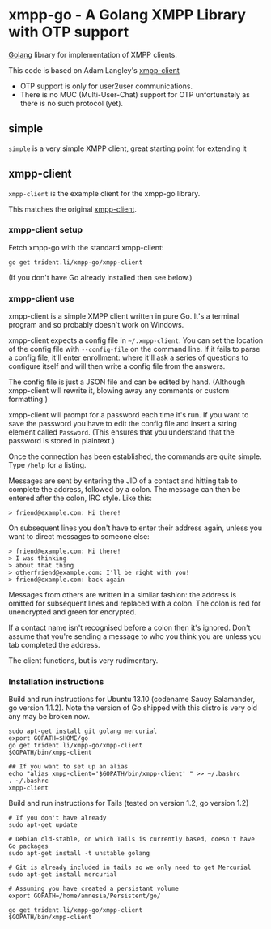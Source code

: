# xmpp-go - A Golang XMPP Library with OTP support

[Golang](https://golang.org) library for implementation of XMPP clients.

This code is based on Adam Langley's [xmpp-client](https://github.com/agl/xmpp-client)

 * OTP support is only for user2user communications.
 * There is no MUC (Multi-User-Chat) support for OTP unfortunately as there is no such protocol (yet).

## simple

```simple``` is a very simple XMPP client, great starting point for extending it

## xmpp-client

```xmpp-client``` is the example client for the xmpp-go library.

This matches the original [xmpp-client](https://github.com/agl/xmpp-client).

### xmpp-client setup

Fetch xmpp-go with the standard xmpp-client:
```
go get trident.li/xmpp-go/xmpp-client
```

(If you don't have Go already installed then see below.)

### xmpp-client use

xmpp-client is a simple XMPP client written in pure Go. It's a terminal program and so probably doesn't work on Windows.

xmpp-client expects a config file in `~/.xmpp-client`. You can set the location of the config file with `--config-file` on the command line. If it fails to parse a config file, it'll enter enrollment: where it'll ask a series of questions to configure itself and will then write a config file from the answers.

The config file is just a JSON file and can be edited by hand. (Although xmpp-client will rewrite it, blowing away any comments or custom formatting.)

xmpp-client will prompt for a password each time it's run. If you want to save the password you have to edit the config file and insert a string element called `Password`. (This ensures that you understand that the password is stored in plaintext.)

Once the connection has been established, the commands are quite simple. Type `/help` for a listing.

Messages are sent by entering the JID of a contact and hitting tab to complete the address, followed by a colon. The message can then be entered after the colon, IRC style. Like this:

    > friend@example.com: Hi there!

On subsequent lines you don't have to enter their address again, unless you want to direct messages to someone else:

    > friend@example.com: Hi there!
    > I was thinking
    > about that thing
    > otherfriend@example.com: I'll be right with you!
    > friend@example.com: back again

Messages from others are written in a similar fashion: the address is omitted for subsequent lines and replaced with a colon. The colon is red for unencrypted and green for encrypted.

If a contact name isn't recognised before a colon then it's ignored. Don't assume that you're sending a message to who you think you are unless you tab completed the address.

The client functions, but is very rudimentary.

### Installation instructions

Build and run instructions for Ubuntu 13.10 (codename Saucy Salamander, go version 1.1.2). Note the version of Go shipped with this distro is very old any may be broken now.

```
sudo apt-get install git golang mercurial
export GOPATH=$HOME/go
go get trident.li/xmpp-go/xmpp-client
$GOPATH/bin/xmpp-client

## If you want to set up an alias
echo "alias xmpp-client='$GOPATH/bin/xmpp-client' " >> ~/.bashrc
. ~/.bashrc
xmpp-client
```

Build and run instructions for Tails (tested on version 1.2, go version 1.2)
```
# If you don't have already
sudo apt-get update
 
# Debian old-stable, on which Tails is currently based, doesn't have Go packages
sudo apt-get install -t unstable golang

# Git is already included in tails so we only need to get Mercurial
sudo apt-get install mercurial

# Assuming you have created a persistant volume
export GOPATH=/home/amnesia/Persistent/go/

go get trident.li/xmpp-go/xmpp-client
$GOPATH/bin/xmpp-client
```

